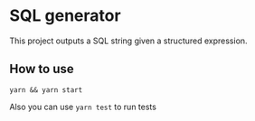 # SQL generator

This project outputs a SQL string given a structured expression.


## How to use

`yarn && yarn start`

Also you can use 
`yarn test`
to run tests